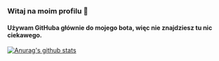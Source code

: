 ### Witaj na moim profilu 👋
#### Używam GitHuba głównie do mojego bota, więc nie znajdziesz tu nic ciekawego.
[![Anurag's github stats](https://github-readme-stats.vercel.app/api?username=Nomz420&show_icons=true&theme=radical)](https://github.com/anuraghazra/github-readme-stats)
<!--
**Nomz420/Nomz420** is a ✨ _special_ ✨ repository because its `README.md` (this file) appears on your GitHub profile.

Here are some ideas to get you started:

- 🔭 I’m currently working on ...
- 🌱 I’m currently learning ...
- 👯 I’m looking to collaborate on ...
- 🤔 I’m looking for help with ...
- 💬 Ask me about ...
- 📫 How to reach me: ...
- 😄 Pronouns: ...
- ⚡ Fun fact: ...
-->
